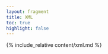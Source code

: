 ```yaml
---
layout: fragment
title: XML
toc: true
highlight: false
---
```


{% include_relative content/xml.md %}
